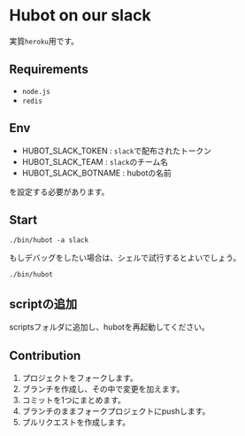 # Hubot on our slack

実質`heroku`用です。

## Requirements

* `node.js`
* `redis`

## Env

* HUBOT_SLACK_TOKEN : `slack`で配布されたトークン
* HUBOT_SLACK_TEAM : `slack`のチーム名
* HUBOT_SLACK_BOTNAME : hubotの名前

を設定する必要があります。

## Start

~~~
./bin/hubot -a slack
~~~

もしデバッグをしたい場合は、シェルで試行するとよいでしょう。

~~~
./bin/hubot
~~~

## scriptの追加

scriptsフォルダに追加し、hubotを再起動してください。

## Contribution

1. プロジェクトをフォークします。
1. ブランチを作成し、その中で変更を加えます。
1. コミットを1つにまとめます。
1. ブランチのままフォークプロジェクトにpushします。
1. プルリクエストを作成します。
